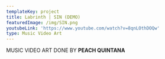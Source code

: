 ```yaml
---
templateKey: project
title: Labrinth | SIN (DEMO)
featuredImage: /img/SIN.png
youtubeLink: 'https://www.youtube.com/watch?v=8qnLOthDOQw'
type: Music Video Art
---
```

MUSIC VIDEO ART DONE BY **PEACH QUINTANA**

